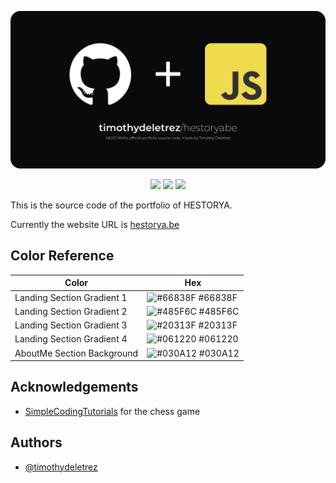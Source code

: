 <p align="center">
  <img width="800px" src="banner.png">
</p>
<p align="center">
  <img src="https://img.shields.io/badge/Accessibility-Conform-lime?style=for-the-badge">
  <img src="https://img.shields.io/badge/Pages-Offline-lightgray?style=for-the-badge">
  <img src="https://img.shields.io/github/issues/timothydeletrez/hestoryabe?label=Issues&color=blue&style=for-the-badge">
</p>

This is the source code of the portfolio of HESTORYA.

Currently the website URL is [hestorya.be](https://hestorya.be)

## Color Reference

| Color             | Hex                                                                |
| ----------------- | ------------------------------------------------------------------ |
| Landing Section Gradient 1 | ![#66838F](https://via.placeholder.com/10/66838F?text=+) #66838F |
| Landing Section Gradient 2 | ![#485F6C](https://via.placeholder.com/10/485F6C?text=+) #485F6C |
| Landing Section Gradient 3 | ![#20313F](https://via.placeholder.com/10/20313F?text=+) #20313F |
| Landing Section Gradient 4 | ![#061220](https://via.placeholder.com/10/061220?text=+) #061220 |
| AboutMe Section Background | ![#030A12](https://via.placeholder.com/10/030A12?text=+) #030A12 |


## Acknowledgements

 - [SimpleCodingTutorials](https://github.com/SimpleCodingTutorials) for the chess game


## Authors

- [@timothydeletrez](https://github.com/timothydeletrez)

